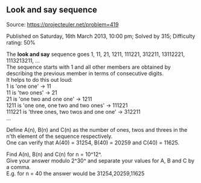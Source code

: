 Look and say sequence
---------------------

Source: https://projecteuler.net/problem=419

Published on Saturday, 16th March 2013, 10:00 pm; Solved by 315;
Difficulty rating: 50%

The **look and say** sequence goes 1, 11, 21, 1211, 111221, 312211,
13112221, 1113213211, ...\
 The sequence starts with 1 and all other members are obtained by
describing the previous member in terms of consecutive digits.\
 It helps to do this out loud:\
 1 is 'one one' → 11\
 11 is 'two ones' → 21\
 21 is 'one two and one one' → 1211\
 1211 is 'one one, one two and two ones' → 111221\
 111221 is 'three ones, two twos and one one' → 312211\
 ...

Define A(n), B(n) and C(n) as the number of ones, twos and threes in the
n'th element of the sequence respectively.\
 One can verify that A(40) = 31254, B(40) = 20259 and C(40) = 11625.

Find A(n), B(n) and C(n) for n = 10^12^.\
 Give your answer modulo 2^30^ and separate your values for A, B and C
by a comma.\
 E.g. for n = 40 the answer would be 31254,20259,11625
